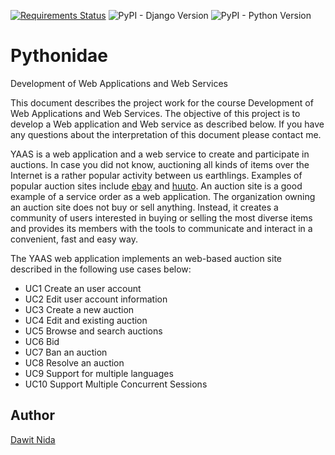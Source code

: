 [![Requirements Status](https://requires.io/github/dawitnida/Pythonidae/requirements.svg?branch=master)](https://requires.io/github/dawitnida/Pythonidae/requirements/?branch=master) ![PyPI - Django Version](https://img.shields.io/pypi/djversions/djangorestframework.svg?style=plastic) 
![PyPI - Python Version](https://img.shields.io/pypi/pyversions/Django.svg)

# Pythonidae
Development of Web Applications and Web Services

This document describes the project work for the course Development of Web Applications and Web Services.
The objective of this project is to develop a Web application and Web service as described below. If you have any
questions about the interpretation of this document please contact me.

YAAS is a web application and a web service to create and participate in auctions. In case you did not know, 
auctioning all kinds of items over the Internet is a rather popular activity between us earthlings.
Examples of popular auction sites include [ebay](ebay.com) and [huuto](huuto.net). An auction site is a good example of
a service order as a web application. The organization owning an auction site does not buy or sell anything.
Instead, it creates a community of users interested in buying or selling the most diverse items and provides
its members with the tools to communicate and interact in a convenient, fast and easy way. 

The YAAS web application implements an web-based auction site described in the following use cases below:

- UC1 Create an user account
- UC2 Edit user account information
- UC3 Create a new auction
- UC4 Edit and existing auction
- UC5 Browse and search auctions
- UC6 Bid
- UC7 Ban an auction
- UC8 Resolve an auction
- UC9 Support for multiple languages
- UC10 Support Multiple Concurrent Sessions

## Author
[Dawit Nida](https://github.com/dawitnida)
